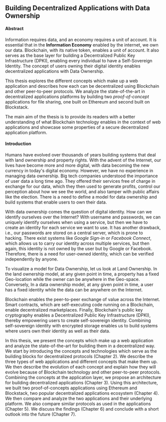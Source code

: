 ## Building Decentralized Applications with Data Ownership

#### Abstract

Information requires data, and an economy requires a unit of account. It is essential that in the **Information Economy** enabled by the internet, we own our data. Blockchain, with its native token, enables a unit of account. It also serves as the base layer for building a Decentralized Public Key Infrastructure (DPKI), enabling every individual to have a Self-Sovereign Identity. The concept of users owning their digital identity enables decentralized applications with Data Ownership.

This thesis explores the different concepts which make up a web application and describes how each can be decentralized using Blockchain and other peer-to-peer protocols. We analyze the state-of-the-art in decentralized applications platforms by building two _proof-of-concept_ applications for file sharing, one built on Ethereum and second built on Blockstack.

The main aim of the thesis is to provide its readers with a better understanding of what Blockchain technology enables in the context of web applications and showcase some properties of a secure decentralized application platform.

#### Introduction

Humans have evolved over thousands of years building systems that deal with land ownership and property rights. With the advent of the Internet, our lives have become more and more digital, with data becoming the new currency in today's digital economy. However, we have no experience in managing data ownership. Big tech companies understood the importance of user data a long time ago. They offered their services free of charge in exchange for our data, which they then used to generate profits, control our perception about how we see the world, and also tamper with public affairs like the election. There is a need to define a model for data ownership and build systems that enable users to own their data.

With data ownership comes the question of digital identity. How can we identify ourselves over the Internet? With username and passwords, we can uniquely identify ourselves when using a service, but then we have to create an identity for each service we want to use. It has another drawback, i.e., our passwords are stored on a central server, which is prone to hacking. There exist systems like _Google Sign-in_ or _Facebook Connect_, which allows us to carry our identity across multiple services, but then again, this identity is not owned by the user but by Google or Facebook. Therefore, there is a need for user-owned identity, which can be verified independently by anyone.

To visualize a model for Data Ownership, let us look at Land Ownership. In the land ownership model, at any given point in time, a property has a fixed Geo-location while the owner can be anywhere in the Geo-space. Conversely, In a data ownership model, at any given point in time, a user has a fixed identity while the data can be anywhere on the Internet.

Blockchain enables the peer-to-peer exchange of value across the Internet. Smart contracts, which are self-executing code running on a Blockchain, enable decentralized marketplaces. Finally, Blockchain's public key cryptography enables a Decentralized Public Key Infrastructure (DPKI), thereby empowering users to create self-sovereign identity. Combining self-sovereign identity with encrypted storage enables us to build systems where users own their identity as well as their data.

In this thesis, we present the concepts which make up a web application and analyze the state-of-the-art for building them in a decentralized way. We start by introducing the concepts and technologies which serve as the building blocks for decentralized protocols (Chapter 2). We describe the three types of web applications and different concepts that make them up. We then describe the evolution of each concept and explain how they will evolve because of Blockchain technology and other peer-to-peer protocols. Combining the concepts at the application layer, we propose an architecture for building decentralized applications (Chapter 3). Using this architecture, we built two proof-of-concepts applications using Ethereum and Blockstack, two popular decentralized applications ecosystem (Chapter 4). We then compare and analyze the two applications and their underlying platform. We also compare similar protocols as used in the applications (Chapter 5). We discuss the findings (Chapter 6) and conclude with a short outlook into the future (Chapter 7).
